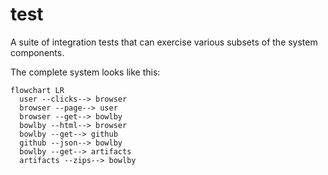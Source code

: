 # test

A suite of integration tests that can exercise various subsets of the system components.

The complete system looks like this:
```mermaid
flowchart LR
  user --clicks--> browser
  browser --page--> user
  browser --get--> bowlby
  bowlby --html--> browser
  bowlby --get--> github
  github --json--> bowlby
  bowlby --get--> artifacts
  artifacts --zips--> bowlby
```
